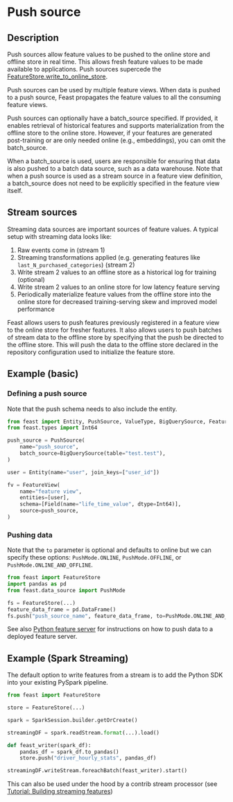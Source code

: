 # Push source

## Description

Push sources allow feature values to be pushed to the online store and offline store in real time. This allows fresh feature values to be made available to applications. Push sources supercede the [FeatureStore.write_to_online_store](https://rtd.feast.dev/en/latest/index.html#feast.feature_store.FeatureStore.write_to_online_store).

Push sources can be used by multiple feature views. When data is pushed to a push source, Feast propagates the feature values to all the consuming feature views.

Push sources can optionally have a batch_source specified. If provided, it enables retrieval of historical features and supports materialization from the offline store to the online store. However, if your features are generated post-training or are only needed online (e.g., embeddings), you can omit the batch_source.

When a batch_source is used, users are responsible for ensuring that data is also pushed to a batch data source, such as a data warehouse. Note that when a push source is used as a stream source in a feature view definition, a batch_source does not need to be explicitly specified in the feature view itself.

## Stream sources

Streaming data sources are important sources of feature values. A typical setup with streaming data looks like:

1. Raw events come in (stream 1)
2. Streaming transformations applied (e.g. generating features like `last_N_purchased_categories`) (stream 2)
3. Write stream 2 values to an offline store as a historical log for training (optional)
4. Write stream 2 values to an online store for low latency feature serving
5. Periodically materialize feature values from the offline store into the online store for decreased training-serving skew and improved model performance

Feast allows users to push features previously registered in a feature view to the online store for fresher features. It also allows users to push batches of stream data to the offline store by specifying that the push be directed to the offline store. This will push the data to the offline store declared in the repository configuration used to initialize the feature store.

## Example (basic)

### Defining a push source

Note that the push schema needs to also include the entity.

```python
from feast import Entity, PushSource, ValueType, BigQuerySource, FeatureView, Feature, Field
from feast.types import Int64

push_source = PushSource(
    name="push_source",
    batch_source=BigQuerySource(table="test.test"),
)

user = Entity(name="user", join_keys=["user_id"])

fv = FeatureView(
    name="feature view",
    entities=[user],
    schema=[Field(name="life_time_value", dtype=Int64)],
    source=push_source,
)
```

### Pushing data

Note that the `to` parameter is optional and defaults to online but we can specify these options: `PushMode.ONLINE`, `PushMode.OFFLINE`, or `PushMode.ONLINE_AND_OFFLINE`.

```python
from feast import FeatureStore
import pandas as pd
from feast.data_source import PushMode

fs = FeatureStore(...)
feature_data_frame = pd.DataFrame()
fs.push("push_source_name", feature_data_frame, to=PushMode.ONLINE_AND_OFFLINE)
```

See also [Python feature server](../feature-servers/python-feature-server.md) for instructions on how to push data to a deployed feature server.

## Example (Spark Streaming)

The default option to write features from a stream is to add the Python SDK into your existing PySpark pipeline.

```python
from feast import FeatureStore

store = FeatureStore(...)

spark = SparkSession.builder.getOrCreate()

streamingDF = spark.readStream.format(...).load()

def feast_writer(spark_df):
    pandas_df = spark_df.to_pandas()
    store.push("driver_hourly_stats", pandas_df)

streamingDF.writeStream.foreachBatch(feast_writer).start()
```

This can also be used under the hood by a contrib stream processor (see [Tutorial: Building streaming features](../../tutorials/building-streaming-features.md))

